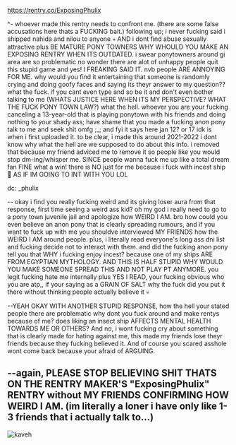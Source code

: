 
https://rentry.co/ExposingPhulix 

^- whoever made this rentry needs to confront me. (there are some false accusations here thats a FUCKING bait.) following up; i never fucking said i shipped nahida and nilou to anyone 💀 AND i dont find abuse sexually attractive plus BE MATURE PONY TOWNERS WHY WHOULD YOU MAKE AN EXPOSING RENTRY WHEN ITS OUTDATED. 
i swear ponytowners around gi area are so problematic no wonder there are alot of unhappy people quit this stupid game and yes! I FREAKING SAID IT. nvb people ARE ANNOYING FOR ME. why would you find it entertaining that someone is randomly crying and doing goofy faces and saying its theyr answer to my question?? what the fuck. if you cant even type and so be it and don't even bother talking to me (WHATS JUSTICE HERE WHEN ITS MY PERSPECTIVE? WHAT THE FUCK PONY TOWN LAW?) what the hell. whoever you are your fucking canceling a 13-year-old that is playing ponytown with his friends and doing nothing to your shady ass; have shame that you made a fucking anon pony talk to me and seek shit omfg ;_; and fyi it says here jan 12? or 17 idk is when i first uploaded it. to be clear, i made this around 2021-2022 i dont know why what the hell are we supposed to do about this info. i removed that because my friend adviced me to remove it so people like you would stop dm-ing/whisper me. SINCE people wanna fuck me up like a total dream fan FINE what a win! there is NO just for me because i fuck with incest ship 🥺 AS IF IM GOING TO INT WITH YOU LOL

dc: _phulix 

-- okay i find you really fucking weird and its giving loser aura from that response, first time seeing a weird ass kid? oh my god i really need to go to a pony town juvenile jail and apologize how WEIRD I AM. bro how could you even believe an anon pony that is clearly spreading rumours, and if you want to fuck up with me you shouldve interviewed MY FRIENDS how the WEIRD I AM around people. plus, i literally read everyone's long ass dni list and fucking decide not to interact with them. and did the fucking anon pony tell you that WHY i fucking enjoy incest? because one of my ships ARE FROM EGYPTIAN MYTHOLOGY. AND THIS IS HALF STUPID WHY WOULD YOU MAKE SOMEONE SPREAD THIS AND NOT PLAY PT ANYMORE. you legit fucking hate me internally plus YES I READ, your fucking obvious who you are atp,, if your saying as a GRAIN OF SALT why the fuck did you put it there without thinking people actually believe it 💀


--YEAH OKAY WITH ANOTHER STUPID RESPONSE, how the hell your stated people there are problematic why dont you fuck around and make rentys because of me? does liking an insect ship AFFECTS MENTAL HEALTH TOWARDS ME OR OTHERS? And no, i wont fucking cry about something that is clearly made for hating against me, this made my friends lose theyr friends because they fucking believed it. And of course you scared asshole wont come back because your afraid of ARGUING. 

## --again, PLEASE STOP BELIEVING SHIT THATS ON THE RENTRY MAKER'S "ExposingPhulix" RENTRY without MY FRIENDS CONFIRMING HOW WEIRD I AM. (im literally a loner i have only like 1-3 friends that i actually talk to...)


![kaveh](https://cdn.discordapp.com/attachments/741090201480331297/1229287784007729194/Untitled88_20240415123001.png?ex=662f2276&is=661cad76&hm=5f5f0fe0ee4770f7b353f15af21a56706379e4490fd94d7bdfee3fca31aa01a8&)
